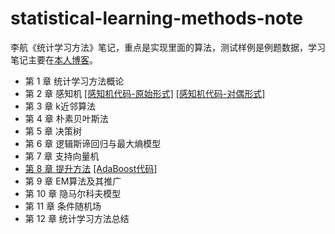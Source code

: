 # statistical-learning-methods-note
李航《统计学习方法》笔记，重点是实现里面的算法，测试样例是例题数据，学习笔记主要在[本人博客](http://121.42.47.99/yuenshome/wordpress)。

* 第 1 章 统计学习方法概论
* 第 2 章 感知机 [\[感知机代码-原始形式\]](./chapter_2_perceptron/Perceptron.py) [\[感知机代码-对偶形式\]](./chapter_2_perceptron/Dual-form_Perceptron.py)  
* 第 3 章 k近邻算法
* 第 4 章 朴素贝叶斯法
* 第 5 章 决策树
* 第 6 章 逻辑斯谛回归与最大熵模型
* 第 7 章 支持向量机
* [第 8 章 提升方法](./chapter_8_boosting/AdaBoost.md) [\[AdaBoost代码\]](./chapter_8_boosting/AdaBoost.py)
* 第 9 章 EM算法及其推广
* 第 10 章 隐马尔科夫模型
* 第 11 章 条件随机场
* 第 12 章 统计学习方法总结